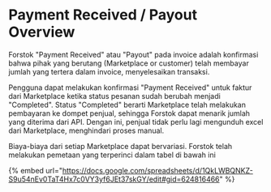 # Payment Received / Payout Overview

Forstok "Payment Received" atau "Payout" pada invoice adalah konfirmasi bahwa pihak yang berutang (Marketplace or customer) telah membayar jumlah yang tertera dalam invoice, menyelesaikan transaksi.

Pengguna dapat melakukan konfirmasi "Payment Received" untuk faktur dari Marketplace ketika status pesanan sudah berubah menjadi "Completed". Status "Completed" berarti Marketplace telah melakukan pembayaran ke dompet penjual, sehingga Forstok dapat menarik jumlah yang diterima dari API. Dengan ini, penjual tidak perlu lagi mengunduh excel dari Marketplace, menghindari proses manual.

Biaya-biaya dari setiap Marketplace dapat bervariasi. Forstok telah melakukan pemetaan yang terperinci dalam tabel di bawah ini



{% embed url="https://docs.google.com/spreadsheets/d/1QkLWBQNKZ-S9u54nEv0TaT4Hx7c0VY3yf6JEt37skGY/edit#gid=624816466" %}
